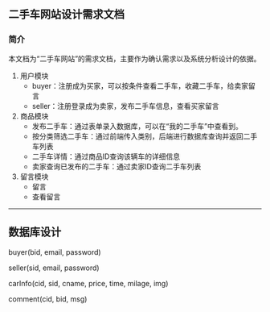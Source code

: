 ## 二手车网站设计需求文档

### 简介

本文档为“二手车网站”的需求文档，主要作为确认需求以及系统分析设计的依据。

1. 用户模块
   - buyer：注册成为买家，可以按条件查看二手车，收藏二手车，给卖家留言
   - seller：注册登录成为卖家，发布二手车信息，查看买家留言
2. 商品模块
   - 发布二手车：通过表单录入数据库，可以在“我的二手车”中查看到。
   - 按分类筛选二手车：通过前端传入类别，后端进行数据库查询并返回二手车列表
   - 二手车详情：通过商品ID查询该辆车的详细信息
   - 卖家查询已发布的二手车：通过卖家ID查询二手车列表
3. 留言模块
   - 留言
   - 查看留言

----

## 数据库设计

buyer(bid, email, password)

seller(sid, email, password)

carInfo(cid, sid, cname, price, time, milage, img)

comment(cid, bid, msg)